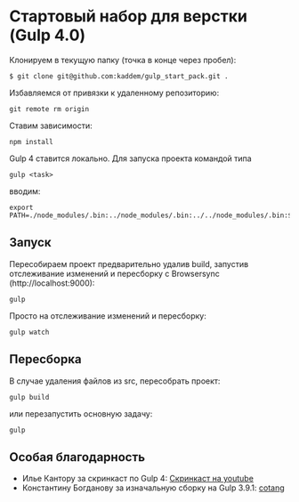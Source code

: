 # Стартовый набор для верстки (Gulp 4.0)

Клонируем в текущую папку (точка в конце через пробел):
```
$ git clone git@github.com:kaddem/gulp_start_pack.git .
```

Избавляемся от привязки к удаленному репозиторию:
```
git remote rm origin
```

Ставим зависимости:
```
npm install
```

Gulp 4 ставится локально. Для запуска проекта командой типа
```
gulp <task>
```
вводим:
```
export PATH=./node_modules/.bin:../node_modules/.bin:../../node_modules/.bin:$PATH
```

## Запуск

Пересобираем проект предварительно удалив build, запустив отслеживание изменений и пересборку с Browsersync (http://localhost:9000):
```
gulp
```

Просто на отслеживание изменений и пересборку:
```
gulp watch
```

## Пересборка

В случае удаления файлов из src, пересобрать проект:
```
gulp build
```

или перезапустить основную задачу:
```
gulp
```

## Особая благодарность

- Илье Кантору за скринкаст по Gulp 4: [Скринкаст на youtube](https://www.youtube.com/playlist?list=PLDyvV36pndZFLTE13V4qNWTZbeipNhCgQ)
- Константину Богданову за изначальную сборку на Gulp 3.9.1: [cotang](https://github.com/cotang)